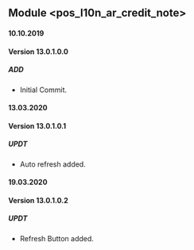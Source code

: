 ## Module <pos_l10n_ar_credit_note>

#### 10.10.2019
#### Version 13.0.1.0.0
##### ADD
- Initial Commit.

#### 13.03.2020
#### Version 13.0.1.0.1
##### UPDT
- Auto refresh added.

#### 19.03.2020
#### Version 13.0.1.0.2
##### UPDT
- Refresh Button added.
